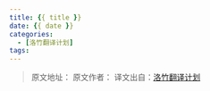 ```yaml
---
title: {{ title }}
date: {{ date }}
categories:
  - [洛竹翻译计划]
tags:
---
```


> 原文地址：
> 原文作者：
> 译文出自：[洛竹翻译计划](https://youngjuning.js.org/categories/%E6%B4%9B%E7%AB%B9%E7%BF%BB%E8%AF%91%E8%AE%A1%E5%88%92/)

